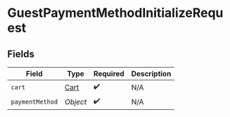 # GuestPaymentMethodInitializeRequest


## Fields

| Field                               | Type                                | Required                            | Description                         |
| ----------------------------------- | ----------------------------------- | ----------------------------------- | ----------------------------------- |
| `cart`                              | [Cart](../../models/shared/Cart.md) | :heavy_check_mark:                  | N/A                                 |
| `paymentMethod`                     | *Object*                            | :heavy_check_mark:                  | N/A                                 |